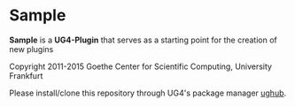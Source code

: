 # Sample #

**Sample** is a **UG4-Plugin** that serves as a starting point for the creation of new plugins

Copyright 2011-2015 Goethe Center for Scientific Computing, University Frankfurt

Please install/clone this repository through UG4's package manager
[ughub](https://github.com/UG4/ughub).
